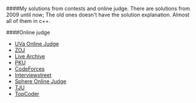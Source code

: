 ####My solutions from contests and online judge.
There are solutions from 2009 until now; The old ones doesn't have the solution explanation.
Almost all of them in c++.

####Online judge
   * [UVa Online Judge](http://uva.onlinejudge.org/)
   * [ZOJ](http://acm.zju.edu.cn/)
   * [Live Archive](http://livearchive.onlinejudge.org/)
   * [PKU](http://poj.org/)
   * [CodeForces](http://codeforces.com/)
   * [Interviewstreet](https://www.interviewstreet.com/)
   * [Sphere Online Judge](http://www.spoj.pl/)
   * [TJU](http://acm.tju.edu.cn/toj/)
   * [TopCoder](http://community.topcoder.com/tc)